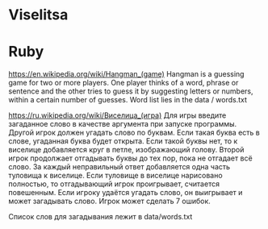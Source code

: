 # Viselitsa
# Ruby

https://en.wikipedia.org/wiki/Hangman_(game)
Hangman is a guessing game for two or more players. One player thinks of a word, phrase or sentence and the other tries to guess it by suggesting letters or numbers, within a certain number of guesses.
Word list lies in the data / words.txt

https://ru.wikipedia.org/wiki/Виселица_(игра)
Для игры введите загаданное слово в качестве аргумента при запуске программы.
Другой игрок должен угадать слово по буквам. Если такая буква есть в слове, угаданная буква будет открыта.
Если такой буквы нет, то к виселице добавляется круг в петле, изображающий голову. Второй игрок продолжает отгадывать буквы до тех пор, пока не отгадает всё слово. За каждый неправильный ответ добавляется одна часть туловища к виселице. Если туловище в виселице нарисовано полностью, то отгадывающий игрок проигрывает, считается повешенным. Если игроку удаётся угадать слово, он выигрывает и может загадывать слово. Игрок может сделать 7 ошибок. 

Список слов для загадывания лежит в data/words.txt
